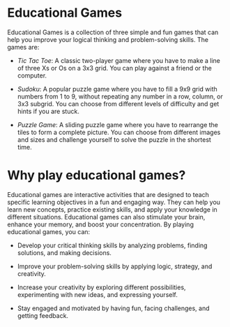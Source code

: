 # Educational Games

Educational Games is a collection of three simple and fun games that can help you improve your logical thinking and problem-solving skills. The games are:

* *Tic Tac Toe*: A classic two-player game where you have to make a line of three Xs or Os on a 3x3 grid. You can play against a friend or the computer.

* *Sudoku*: A popular puzzle game where you have to fill a 9x9 grid with numbers from 1 to 9, without repeating any number in a row, column, or 3x3 subgrid. You can choose from different levels of difficulty and get hints if you are stuck.

* *Puzzle Game*: A sliding puzzle game where you have to rearrange the tiles to form a complete picture. You can choose from different images and sizes and challenge yourself to solve the puzzle in the shortest time.

# Why play educational games? 

Educational games are interactive activities that are designed to teach specific learning objectives in a fun and engaging way. They can help you learn new concepts, practice existing skills, and apply your knowledge in different situations. Educational games can also stimulate your brain, enhance your memory, and boost your concentration. By playing educational games, you can:

* Develop your critical thinking skills by analyzing problems, finding solutions, and making decisions.

* Improve your problem-solving skills by applying logic, strategy, and creativity.

* Increase your creativity by exploring different possibilities, experimenting with new ideas, and expressing yourself.

* Stay engaged and motivated by having fun, facing challenges, and getting feedback.
